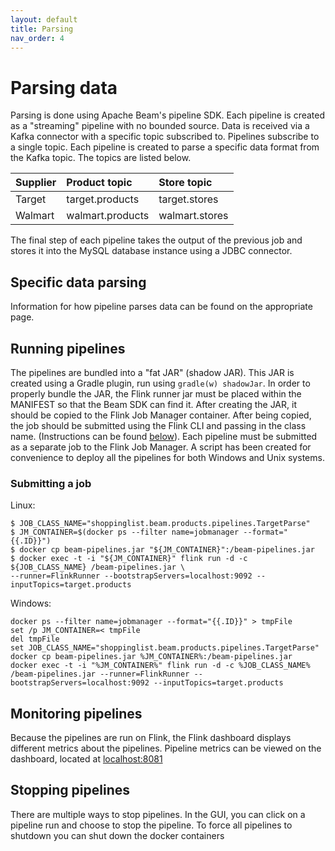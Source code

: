 ```yaml
---
layout: default
title: Parsing
nav_order: 4
---
```


# Parsing data
Parsing is done using Apache Beam's pipeline SDK. Each pipeline is created as a "streaming" pipeline with no bounded source.
Data is received via a Kafka connector with a specific topic subscribed to. Pipelines subscribe to a single topic. 
Each pipeline is created to parse a specific data format from the Kafka topic. The topics are listed below.

| Supplier  | Product topic     | Store topic     |
|:----------|:------------------|:----------------|
| Target    | target.products   | target.stores   |
| Walmart   | walmart.products  | walmart.stores  |

The final step of each pipeline takes the output of the previous job and stores it into the MySQL database instance 
using a JDBC connector. 

## Specific data parsing
Information for how pipeline parses data can be found on the appropriate page.

## Running pipelines
The pipelines are bundled into a "fat JAR" (shadow JAR). This JAR is created using a Gradle plugin, 
run using `gradle(w) shadowJar`. In order to properly bundle the JAR, the Flink runner jar must be placed within the MANIFEST
so that the Beam SDK can find it. After creating the JAR, it should be copied to the Flink Job Manager container.
After being copied, the job should be submitted using the Flink CLI and passing in the class name.
(Instructions can be found [below](#submitting-a-job)). Each pipeline must be submitted as a separate job to the Flink
Job Manager. A script has been created for convenience to deploy all the pipelines for both Windows and Unix systems.

### Submitting a job
Linux:
```
$ JOB_CLASS_NAME="shoppinglist.beam.products.pipelines.TargetParse"
$ JM_CONTAINER=$(docker ps --filter name=jobmanager --format="{{.ID}}")
$ docker cp beam-pipelines.jar "${JM_CONTAINER}":/beam-pipelines.jar
$ docker exec -t -i "${JM_CONTAINER}" flink run -d -c ${JOB_CLASS_NAME} /beam-pipelines.jar \
--runner=FlinkRunner --bootstrapServers=localhost:9092 --inputTopics=target.products
```

Windows:
```
docker ps --filter name=jobmanager --format="{{.ID}}" > tmpFile
set /p JM_CONTAINER=< tmpFile
del tmpFile
set JOB_CLASS_NAME="shoppinglist.beam.products.pipelines.TargetParse"
docker cp beam-pipelines.jar %JM_CONTAINER%:/beam-pipelines.jar
docker exec -t -i "%JM_CONTAINER%" flink run -d -c %JOB_CLASS_NAME% /beam-pipelines.jar --runner=FlinkRunner --bootstrapServers=localhost:9092 --inputTopics=target.products
```

## Monitoring pipelines
Because the pipelines are run on Flink, the Flink dashboard displays different metrics about the pipelines. 
Pipeline metrics can be viewed on the dashboard, located at [localhost:8081](http://localhost:8081)

## Stopping pipelines
There are multiple ways to stop pipelines. In the GUI, you can click on a pipeline run and choose to stop the pipeline.
To force all pipelines to shutdown you can shut down the docker containers